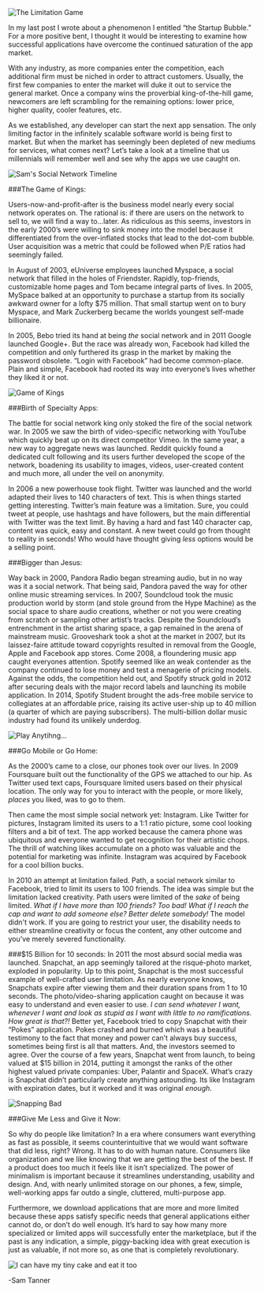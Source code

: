 <img src="http://i.imgur.com/6EmHi0c.jpg" alt="The Limitation Game" align="middle">

In my last post I wrote about a phenomenon I entitled “the Startup Bubble.” For a more positive bent, I thought it would be interesting to examine how successful applications have overcome the continued saturation of the app market. 

With any industry, as more companies enter the competition, each additional firm must be niched in order to attract customers. Usually, the first few companies to enter the market will duke it out to service the general market. Once a company wins the proverbial king-of-the-hill game, newcomers are left scrambling for the remaining options: lower price, higher quality, cooler features, etc. 

As we established, any developer can start the next app sensation. The only limiting factor in the infinitely scalable software world is being first to market. But when the market has seemingly been depleted of new mediums for services, what comes next? Let’s take a look at a timeline that us millennials will remember well and see why the apps we use caught on.

<img src="http://i.imgur.com/YzFWnxd.jpg" alt="Sam's Social Network Timeline" align="middle">

###The Game of Kings: 

Users-now-and-profit-after is the business model nearly every social network operates on. The rational is: if there are users on the network to sell to, we will find a way to…later. As ridiculous as this seems, investors in the early 2000’s were willing to sink money into the model because it differentiated from the over-inflated stocks that lead to the dot-com bubble. User acquisition was a metric that could be followed when P/E ratios had seemingly failed. 

In August of 2003, eUniverse employees launched Myspace, a social network that filled in the holes of Friendster. Rapidly, top-friends, customizable home pages and Tom became integral parts of lives. In 2005, MySpace balked at an opportunity to purchase a startup from its socially awkward owner for a lofty $75 million. That small startup went on to bury Myspace, and Mark Zuckerberg became the worlds youngest self-made billionaire. 

In 2005, Bebo tried its hand at being <i>the</i> social network and in 2011 Google launched Google+. But the race was already won, Facebook had killed the competition and only furthered its grasp in the market by making the password obsolete. “Login with Facebook” had become common-place. Plain and simple, Facebook had rooted its way into everyone’s lives whether they liked it or not. 

<img src="http://i.imgur.com/h2DB9G9.jpg" alt="Game of Kings" align="middle">

###Birth of Specialty Apps:

The battle for social network king only stoked the fire of the social network war. In 2005 we saw the birth of video-specific networking with YouTube which quickly beat up on its direct competitor Vimeo. In the same year, a new way to aggregate news was launched. Reddit quickly found a dedicated cult following and its users further developed the scope of the network, boadening its usability to images, videos, user-created content and much more, all under the veil on anonymity. 

In 2006 a new powerhouse took flight. Twitter was launched and the world adapted their lives to 140 characters of text. This is when things started getting interesting. Twitter’s main feature was a limitation. Sure, you could tweet at people, use hashtags and have followers, but the main differential with Twitter was the text limit. By having a hard and fast 140 character cap, content was quick, easy and constant. A new tweet could go from thought to reality in seconds! Who would have thought giving <i>less</i> options would be a selling point. 

###Bigger than Jesus:

Way back in 2000, Pandora Radio began streaming audio, but in no way was it a social network. That being said, Pandora paved the way for other online music streaming services. In 2007, Soundcloud took the music production world by storm (and stole ground from the Hype Machine) as the social space to share audio creations, whether or not you were creating from scratch or sampling other artist’s tracks. Despite the Soundcloud’s entrenchment in the artist sharing space, a gap remained in the arena of mainstream music. Grooveshark took a shot at the market in 2007, but its laissez-faire attitude toward copyrights resulted in removal from the Google, Apple and Facebook app stores. Come 2008, a floundering music app caught everyones attention. Spotify seemed like an weak contender as the company continued to lose money and test a menagerie of pricing models. Against the odds, the competition held out, and Spotify struck gold in 2012 after securing deals with the major record labels and launching its mobile application. In 2014, Spotify Student brought the ads-free mobile service to collegiates at an affordable price, raising its active user-ship up to 40 million (a quarter of which are paying subscribers). The multi-billion dollar music industry had found its unlikely underdog. 

<img src="http://i.imgur.com/5sxliGJ.jpg" alt="Play Anytihng..." align="middle">

###Go Mobile or Go Home:

As the 2000’s came to a close, our phones took over our lives. In 2009 Foursquare built out the functionality of the GPS we attached to our hip. As Twitter used text caps, Foursquare limited users based on their physical location. The only way for you to interact with the people, or more likely, <i>places</i> you liked, was to go to them. 

Then came the most simple social network yet: Instagram. Like Twitter for pictures, Instagram limited its users to a 1:1 ratio picture, some cool looking filters and a bit of text. The app worked because the camera phone was ubiquitous and everyone wanted to get recognition for their artistic chops. The thrill of watching likes accumulate on a photo was valuable and the potential for marketing was infinite. Instagram was acquired by Facebook for a cool billion bucks. 

In 2010 an attempt at limitation failed. Path, a social network similar to Facebook, tried to limit its users to 100 friends. The idea was simple but the limitation lacked creativity. Path users were limited of the <i>sake</i> of being limited. <i>What if I have more than 100 friends? Too bad! What if I reach the cap and want to add someone else? Better delete somebody!</i> The model didn't work. If you are going to restrict your user, the disability needs to either streamline creativity or focus the content, any other outcome and you’ve merely severed functionality. 

###$15 Billion for 10 seconds:
In 2011 the most absurd social media was launched. Snapchat, an app seemingly tailored at the risqué-photo market, exploded in popularity. Up to this point, Snapchat is the most successful example of well-crafted user limitation. As nearly everyone knows, Snapchats expire after viewing them and their duration spans from 1 to 10 seconds. The photo/video-sharing application caught on because it was easy to understand and even easier to use. <i>I can send whatever I want, whenever I want and look as stupid as I want with little to no ramifications. How great is that?!</i> Better yet, Facebook tried to copy Snapchat with their “Pokes” application. Pokes crashed and burned which was a beautiful testimony to the fact that money and power can’t always buy success, sometimes being first is all that matters. And, the investors seemed to agree. Over the course of a few years, Snapchat went from launch, to being valued at $15 billion in 2014, putting it amongst the ranks of the other highest valued private companies: Uber, Palantir and SpaceX. What’s crazy is Snapchat didn’t particularly create anything astounding. Its like Instagram with expiration dates, but it worked and it was original <i>enough</i>.

<img src="http://i.imgur.com/dkjLycr.jpg" alt="Snapping Bad" align="middle">

###Give Me Less and Give it Now:

So why do people like limitation? In a era where consumers want everything as fast as possible, it seems counterintuitive that we would want software that did less, right? Wrong. It has to do with human nature. Consumers like organization and we like knowing that we are getting the best of the best. If a product does too much it feels like it isn’t specialized. The power of minimalism is important because it streamlines understanding, usability and design. And, with nearly unlimited storage on our phones, a few, simple, well-working apps far outdo a single, cluttered, multi-purpose app. 

Furthermore, we download applications that are more and more limited because these apps satisfy specific needs that general applications either cannot do, or don’t do well enough. It’s hard to say how many more specialized or limited apps will successfully enter the marketplace, but if the past is any indication, a simple, piggy-backing idea with great execution is just as valuable, if not more so, as one that is completely revolutionary. 

<img src="http://i.imgur.com/1b2zWMY.jpg" alt="I can have my tiny cake and eat it too" align="middle">

-Sam Tanner
